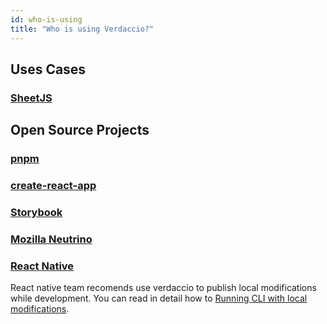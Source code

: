 ```yaml
---
id: who-is-using
title: "Who is using Verdaccio?"
---
```

## Uses Cases

### [SheetJS](https://sheetjs.com/)

## Open Source Projects

### [pnpm](https://pnpm.js.org/)

### [create-react-app](https://facebook.github.io/create-react-app/)

### [Storybook](https://storybook.js.org/)

### [Mozilla Neutrino](https://neutrinojs.org/)

### [React Native](https://facebook.github.io/react-native/)

React native team recomends use verdaccio to publish local modifications while development. You can read in detail how to [Running CLI with local modifications](https://github.com/facebook/react-native/blob/010f06eb22770ff5b2579b798b7038eda8ef6468/react-native-cli/README.md).